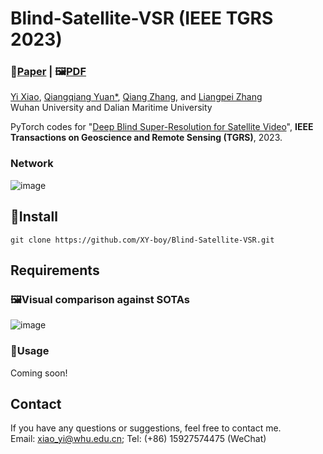 # Blind-Satellite-VSR (IEEE TGRS 2023)
### 📖[**Paper**](https://ieeexplore.ieee.org/document/10172076) | 🖼️[**PDF**](/img/BSVSR.pdf)
[Yi Xiao](https://xy-boy.github.io/), [Qiangqiang Yuan*](http://qqyuan.users.sgg.whu.edu.cn/), [Qiang Zhang](https://github.com/kuijiang94/home/blob/master/home.md), and [Liangpei Zhang](http://www.lmars.whu.edu.cn/prof_web/zhangliangpei/rs/index.html)<br>
Wuhan University and Dalian Maritime University  

PyTorch codes for "[Deep Blind Super-Resolution for Satellite Video](https://doi.org/10.1016/j.inffus.2023.03.021)", **IEEE Transactions on Geoscience and Remote Sensing (TGRS)**, 2023.

### Network
 ![image](/img/network.jpg)
## 🧩Install
```
git clone https://github.com/XY-boy/Blind-Satellite-VSR.git
```
## Requirements
### 🖼️Visual comparison against SOTAs
 ![image](uc.png)
### 🧩Usage
Coming soon!

## Contact
If you have any questions or suggestions, feel free to contact me.  
Email: xiao_yi@whu.edu.cn; Tel: (+86) 15927574475 (WeChat)
